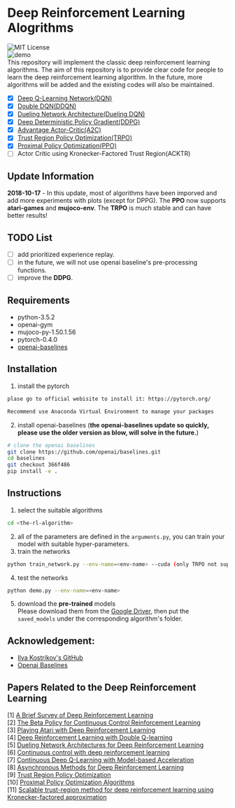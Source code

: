 # Deep Reinforcement Learning Alogrithms
![MIT License](https://img.shields.io/badge/license-MIT-blue.svg)    
![demo](figures/demo.gif)   
This repository will implement the classic deep reinforcement learning algorithms. The aim of this repository is to provide clear code for people to learn the deep reinforcement learning algorithm. In the future, more algorithms will be added and the existing codes will also be maintained. 
- [x] [Deep Q-Learning Network(DQN)](01-deep-q-network/)
- [x] [Double DQN(DDQN)](02-double-dqn/)
- [x] [Dueling Network Architecture(Dueling DQN)](03-dueling-network/)
- [x] [Deep Deterministic Policy Gradient(DDPG)](04-deep-deterministic-policy-gradient/)
- [x] [Advantage Actor-Critic(A2C)](05-advantage-actor-critic/)
- [x] [Trust Region Policy Optimization(TRPO)](06-trust-region-policy-optimization/)
- [x] [Proximal Policy Optimization(PPO)](07-proximal-policy-optimization/)
- [ ] Actor Critic using Kronecker-Factored Trust Region(ACKTR)
## Update Information
**2018-10-17** - In this update, most of algorithms have been imporved and add more experiments with plots (except for DPPG). The **PPO** now supports **atari-games** and **mujoco-env**. The **TRPO** is much stable and can have better results!
## TODO List
- [ ] add prioritized experience replay.
- [ ] in the future, we will not use openai baseline's pre-processing functions.
- [ ] improve the **DDPG**.
## Requirements
- python-3.5.2
- openai-gym
- mujoco-py-1.50.1.56
- pytorch-0.4.0
- [openai-baselines](https://github.com/openai/baselines)
## Installation
1. install the pytorch
```bash
plase go to official webisite to install it: https://pytorch.org/

Recommend use Anaconda Virtual Environment to manage your packages

```
2. install openai-baselines (**the openai-baselines update so quickly, please use the older version as blow, will solve in the future.**)
```bash
# clone the openai baselines
git clone https://github.com/openai/baselines.git
cd baselines
git checkout 366f486
pip install -e .

```
## Instructions
1. select the suitable algorithms
```bash
cd <the-rl-algorithm>
```
2. all of the parameters are defined in the `arguments.py`, you can train your model with suitable hyper-parameters.
3. train the networks
```bash
python train_network.py --env-name=<env-name> --cuda (only TRPO not support GPU) --<other-flags>

```
4. test the networks
```bash
python demo.py --env-name=<env-name>

```
5. download the **pre-trained** models  
Please download them from the [Google Driver](https://drive.google.com/open?id=1ZXqRKwGI7purOm0CJtIVFXOZnmxqvA0p), then put the `saved_models` under the corresponding algorithm's folder.

## Acknowledgement:
- [Ilya Kostrikov's GitHub](https://github.com/ikostrikov)
- [Openai Baselines](https://github.com/openai/baselines)

## Papers Related to the Deep Reinforcement Learning
[1] [A Brief Survey of Deep Reinforcement Learning](https://arxiv.org/abs/1708.05866)  
[2] [The Beta Policy for Continuous Control Reinforcement Learning](https://www.ri.cmu.edu/wp-content/uploads/2017/06/thesis-Chou.pdf)  
[3] [Playing Atari with Deep Reinforcement Learning](https://www.cs.toronto.edu/~vmnih/docs/dqn.pdf)  
[4] [Deep Reinforcement Learning with Double Q-learning](https://arxiv.org/abs/1509.06461)  
[5] [Dueling Network Architectures for Deep Reinforcement Learning](https://arxiv.org/abs/1511.06581)  
[6] [Continuous control with deep reinforcement learning](https://arxiv.org/abs/1509.02971)  
[7] [Continuous Deep Q-Learning with Model-based Acceleration](https://arxiv.org/abs/1603.00748)  
[8] [Asynchronous Methods for Deep Reinforcement Learning](https://arxiv.org/abs/1602.01783)  
[9] [Trust Region Policy Optimization](https://arxiv.org/abs/1502.05477)  
[10] [Proximal Policy Optimization Algorithms](https://arxiv.org/abs/1707.06347)  
[11] [Scalable trust-region method for deep reinforcement learning using Kronecker-factored approximation](https://arxiv.org/abs/1708.05144)  

